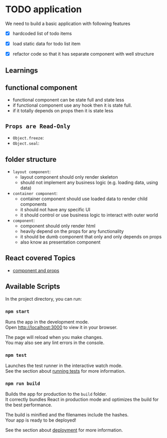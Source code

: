 # TODO application
We need to build a basic application with following features
- [x] hardcoded list of todo items
- [x] load static data for todo list item
- [x] refactor code so that it has separate component with well structure


## Learnings
## functional component
- functional component can be state full and state less
- if functional component use any hook then it is state full.
- if it totally depends on props then it is state less

## `Props are Read-Only`
- `Object.freeze`:
- `Object.seal`: 

## folder structure
- `layout component`: 
  - layout component should only render skeleton 
  - should not implement any business logic (e.g. loading data, using data)
- `container component`: 
  - container component should use loaded data to render child components
  - it should not have any specific UI
  - it should control or use business logic to interact with outer world
- `component`:
  - component should only render html
  - heavily depend on the props for any functionality
  - it should be dumb component that only and only depends on props
  - also know as presentation component

## React covered Topics
- [component and props](https://reactjs.org/docs/components-and-props.html)

## Available Scripts

In the project directory, you can run:

### `npm start`

Runs the app in the development mode.\
Open [http://localhost:3000](http://localhost:3000) to view it in your browser.

The page will reload when you make changes.\
You may also see any lint errors in the console.

### `npm test`

Launches the test runner in the interactive watch mode.\
See the section about [running tests](https://facebook.github.io/create-react-app/docs/running-tests) for more information.

### `npm run build`

Builds the app for production to the `build` folder.\
It correctly bundles React in production mode and optimizes the build for the best performance.

The build is minified and the filenames include the hashes.\
Your app is ready to be deployed!

See the section about [deployment](https://facebook.github.io/create-react-app/docs/deployment) for more information.

